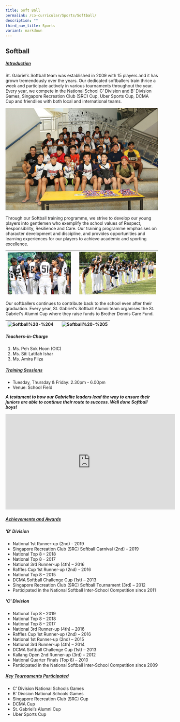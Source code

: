 ```yaml
---
title: Soft Ball
permalink: /co-curricular/Sports/Softball/
description: ""
third_nav_title: Sports
variant: markdown
---
```

## Softball 

##### <u>Introduction</u>
St. Gabriel’s Softball team was established in 2009 with 15 players and it has grown tremendously over the years. Our dedicated softballers train thrice a week and participate actively in various tournaments throughout the year. Every year, we compete in the National School C’ Division and B’ Division Games, Singapore Recreation Club (SRC) Cup, Uber Sports Cup, DCMA Cup and friendlies with both local and international teams.

![](/images/CCA/Sports%20&amp;%20Games/Softball/Softball%20-%201.jpeg)

Through our Softball training programme, we strive to develop our young players into gentlemen who exemplify the school values of Respect, Responsibility, Resilience and Care. Our training programme emphasises on character development and discipline, and provides opportunities and learning experiences for our players to achieve academic and sporting excellence.

<table class="tg">
  <thead>
    <tr>
      <th class="tg-tlx9"><img style="width:100%" src="/images/CCA/Sports%20&amp;%20Games/Softball/Softball%20-%202.jpeg" alt="Softball%20-%202"></th>
      <th class="tg-tlx9"></th>
      <th class="tg-tlx9"><img class="tg-tlx9" alt=""><img style="width:100%" src="/images/CCA/Sports%20&amp;%20Games/Softball/Softball%20-%203.jpeg" alt="Softball%20-%203"></th>
    </tr>
  </thead>
</table>
		 
Our softballers continues to contribute back to the school even after their graduation. Every year, St. Gabriel's Softball Alumni team organises the St. Gabriel's Alumni Cup where they raise funds to Brother Dennis Care Fund.

<table class="tg">
  <thead>
    <tr>
      <th class="tg-tlx9"><img style="width:89%" src="/images/CCA/Sports%20&amp;%20Games/Softball/Softball%20-%204.jpeg" alt="Softball%20-%204"></th>
      <th class="tg-tlx9"></th>
      <th class="tg-tlx9"><img class="tg-tlx9" alt=""><img style="width:100%" src="/images/CCA/Sports%20&amp;%20Games/Softball/Softball%20-%205.jpeg" alt="Softball%20-%205"></th>
    </tr>
  </thead>
</table>
		 
##### Teachers-in-Charge<br>
1. Ms. Peh Sok Hoon (OIC)<br>
2. Ms. Siti Latifah Ishar<br>
3. Ms. Amira Filza

##### <u>Training Sessions</u>

*   Tuesday, Thursday &amp; Friday: 2.30pm - 6.00pm
*   Venue: School Field

***A testament to how our Gabrielite leaders lead the way to ensure their juniors are able to continue their route to success. Well done Softball boys!***

<iframe allowfullscreen="" allow="accelerometer; autoplay; clipboard-write; encrypted-media; gyroscope; picture-in-picture; web-share" frameborder="0" title="YouTube video player" src="https://www.youtube.com/embed/YuUYwba4FqE?si=CmfB1AuEOws2xBGR" height="315" width="560"></iframe>


##### <u>Achievements and Awards</u><br>

##### 'B' Division
*   National 1st Runner-up (2nd) - 2019
*   Singapore Recreation Club (SRC) Softball Carnival (2nd) - 2019     
*   National Top 8 – 2018
*   National Top 8 – 2017
*   National 3rd Runner-up (4th) – 2016
*   Raffles Cup 1st Runner-up (2nd) – 2016
*   National Top 8 – 2015
*   DCMA Softball Challenge Cup (1st) – 2013
*   Singapore Recreation Club (SRC) Softball Tournament (3rd) – 2012
*   Participated in the National Softball Inter-School Competition since 2011


##### 'C' Division

*   National Top 8 - 2019
*   National Top 8 – 2018
*   National Top 8 – 2017
*   National 3rd Runner-up (4th) – 2016
*   Raffles Cup 1st Runner-up (2nd) – 2016
*   National 1st Runner-up (2nd) – 2015
*   National 3rd Runner-up (4th) – 2014
*   DCMA Softball Challenge Cup (1st) – 2013
*   Kallang Open 2nd Runner-up (3rd) – 2012
*   National Quarter Finals (Top 8) – 2010
*   Participated in the National Softball Inter-School Competition since 2009


##### <u>Key Tournaments Participated</u><br>
*   C’ Division National Schools Games<br>
*   B’ Division National Schools Games<br>
*   Singapore Recreation Club (SRC) Cup  
*   DCMA Cup  
*   St. Gabriel’s Alumni Cup  
*   Uber Sports Cup